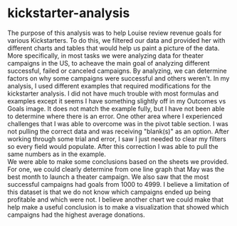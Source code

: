 # kickstarter-analysis
The purpose of this analysis was to help Louise review revenue goals for various Kickstarters.  To do this, we filtered our data and provided her with different charts and tables that would help us paint a picture of the data.  More specifically, in most tasks we were analyzing data for theater campaigns in the US, to acheave the main goal of analyzing different successful, failed or canceled campaigns.  By analyzing, we can determine factors on why some campaigns were successful and others weren't.
In my analysis, I used different examples that required modifications for the kickstarter analysis.  I did not have much trouble with most formulas and examples except it seems I have something slightly off in my Outcomes vs Goals image.  It does not match the example fully, but I have not been able to determine where there is an error.  One other area where I experienced challenges that I was able to overcome was in the pivot table section.  I was not pulling the correct data and was receiving "blank(s)" as an option.  After working through some trial and error, I saw I just needed to clear my filters so every field would populate.  After this correction I was able to pull the same numbers as in the example.  
We were able to make some conclusions based on the sheets we provided.  For one, we could clearly determine from one line graph that May was the best month to launch a theater campaign. We also saw that the most successful campaigns had goals from 1000 to 4999.  I believe a limitation of this dataset is that we do not know which campaigns ended up being profitable and which were not.  I believe another chart we could make that help make a useful conclusion is to make a visualization that showed which campaigns had the highest average donations.
